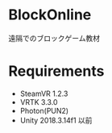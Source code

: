 # BlockOnline
遠隔でのブロックゲーム教材

# Requirements
* SteamVR 1.2.3
* VRTK 3.3.0
* Photon(PUN2)
* Unity 2018.3.14f1 以前
